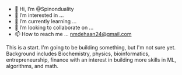 - 👋 Hi, I’m @Spinonduality
- 👀 I’m interested in ...
- 🌱 I’m currently learning ...
- 💞️ I’m looking to collaborate on ...
- 📫 How to reach me ... nmdehaan24@gmail.com

<!---
Spinonduality/Spinonduality is a ✨ special ✨ repository because its `README.md` (this file) appears on your GitHub profile.
You can click the Preview link to take a look at your changes.
--->

This is a start. I'm going to be building something, but I'm not sure yet. Background includes Biochemistry, physics, bioinformatics, entrepreneurship, finance 
with an interest in building more skills in ML, algorithms, and math. 
